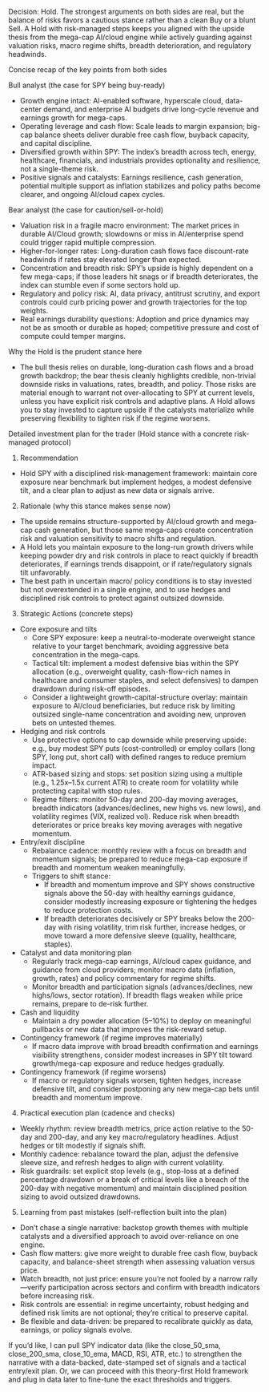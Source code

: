 Decision: Hold. The strongest arguments on both sides are real, but the balance of risks favors a cautious stance rather than a clean Buy or a blunt Sell. A Hold with risk-managed steps keeps you aligned with the upside thesis from the mega-cap AI/cloud engine while actively guarding against valuation risks, macro regime shifts, breadth deterioration, and regulatory headwinds.

Concise recap of the key points from both sides

Bull analyst (the case for SPY being buy-ready)
- Growth engine intact: AI-enabled software, hyperscale cloud, data-center demand, and enterprise AI budgets drive long-cycle revenue and earnings growth for mega-caps.
- Operating leverage and cash flow: Scale leads to margin expansion; big-cap balance sheets deliver durable free cash flow, buyback capacity, and capital discipline.
- Diversified growth within SPY: The index’s breadth across tech, energy, healthcare, financials, and industrials provides optionality and resilience, not a single-theme risk.
- Positive signals and catalysts: Earnings resilience, cash generation, potential multiple support as inflation stabilizes and policy paths become clearer, and ongoing AI/cloud capex cycles.

Bear analyst (the case for caution/sell-or-hold)
- Valuation risk in a fragile macro environment: The market prices in durable AI/Cloud growth; slowdowns or miss in AI/enterprise spend could trigger rapid multiple compression.
- Higher-for-longer rates: Long-duration cash flows face discount-rate headwinds if rates stay elevated longer than expected.
- Concentration and breadth risk: SPY’s upside is highly dependent on a few mega-caps; if those leaders hit snags or if breadth deteriorates, the index can stumble even if some sectors hold up.
- Regulatory and policy risk: AI, data privacy, antitrust scrutiny, and export controls could curb pricing power and growth trajectories for the top weights.
- Real earnings durability questions: Adoption and price dynamics may not be as smooth or durable as hoped; competitive pressure and cost of compute could temper margins.

Why the Hold is the prudent stance here
- The bull thesis relies on durable, long-duration cash flows and a broad growth backdrop; the bear thesis cleanly highlights credible, non-trivial downside risks in valuations, rates, breadth, and policy. Those risks are material enough to warrant not over-allocating to SPY at current levels, unless you have explicit risk controls and adaptive plans. A Hold allows you to stay invested to capture upside if the catalysts materialize while preserving flexibility to tighten risk if the regime worsens.

Detailed investment plan for the trader (Hold stance with a concrete risk-managed protocol)

1) Recommendation
- Hold SPY with a disciplined risk-management framework: maintain core exposure near benchmark but implement hedges, a modest defensive tilt, and a clear plan to adjust as new data or signals arrive.

2) Rationale (why this stance makes sense now)
- The upside remains structure-supported by AI/cloud growth and mega-cap cash generation, but those same mega-caps create concentration risk and valuation sensitivity to macro shifts and regulation.
- A Hold lets you maintain exposure to the long-run growth drivers while keeping powder dry and risk controls in place to react quickly if breadth deteriorates, if earnings trends disappoint, or if rate/regulatory signals tilt unfavorably.
- The best path in uncertain macro/ policy conditions is to stay invested but not overextended in a single engine, and to use hedges and disciplined risk controls to protect against outsized downside.

3) Strategic Actions (concrete steps)
- Core exposure and tilts
  - Core SPY exposure: keep a neutral-to-moderate overweight stance relative to your target benchmark, avoiding aggressive beta concentration in the mega-caps.
  - Tactical tilt: implement a modest defensive bias within the SPY allocation (e.g., overweight quality, cash-flow-rich names in healthcare and consumer staples, and select defensives) to dampen drawdown during risk-off episodes.
  - Consider a lightweight growth-capital-structure overlay: maintain exposure to AI/cloud beneficiaries, but reduce risk by limiting outsized single-name concentration and avoiding new, unproven bets on untested themes.
- Hedging and risk controls
  - Use protective options to cap downside while preserving upside: e.g., buy modest SPY puts (cost-controlled) or employ collars (long SPY, long put, short call) with defined ranges to reduce premium impact.
  - ATR-based sizing and stops: set position sizing using a multiple (e.g., 1.25x–1.5x current ATR) to create room for volatility while protecting capital with stop rules.
  - Regime filters: monitor 50-day and 200-day moving averages, breadth indicators (advances/declines, new highs vs. new lows), and volatility regimes (VIX, realized vol). Reduce risk when breadth deteriorates or price breaks key moving averages with negative momentum.
- Entry/exit discipline
  - Rebalance cadence: monthly review with a focus on breadth and momentum signals; be prepared to reduce mega-cap exposure if breadth and momentum weaken meaningfully.
  - Triggers to shift stance:
    - If breadth and momentum improve and SPY shows constructive signals above the 50-day with healthy earnings guidance, consider modestly increasing exposure or tightening the hedges to reduce protection costs.
    - If breadth deteriorates decisively or SPY breaks below the 200-day with rising volatility, trim risk further, increase hedges, or move toward a more defensive sleeve (quality, healthcare, staples).
- Catalyst and data monitoring plan
  - Regularly track mega-cap earnings, AI/cloud capex guidance, and guidance from cloud providers; monitor macro data (inflation, growth, rates) and policy commentary for regime shifts.
  - Monitor breadth and participation signals (advances/declines, new highs/lows, sector rotation). If breadth flags weaken while price remains, prepare to de-risk further.
- Cash and liquidity
  - Maintain a dry powder allocation (5–10%) to deploy on meaningful pullbacks or new data that improves the risk-reward setup.
- Contingency framework (if regime improves materially)
  - If macro data improve with broad breadth confirmation and earnings visibility strengthens, consider modest increases in SPY tilt toward growth/mega-cap exposure and reduce hedges gradually.
- Contingency framework (if regime worsens)
  - If macro or regulatory signals worsen, tighten hedges, increase defensive tilt, and consider postponing any new mega-cap bets until breadth and momentum improve.

4) Practical execution plan (cadence and checks)
- Weekly rhythm: review breadth metrics, price action relative to the 50-day and 200-day, and any key macro/regulatory headlines. Adjust hedges or tilt modestly if signals shift.
- Monthly cadence: rebalance toward the plan, adjust the defensive sleeve size, and refresh hedges to align with current volatility.
- Risk guardrails: set explicit stop levels (e.g., stop-loss at a defined percentage drawdown or a break of critical levels like a breach of the 200-day with negative momentum) and maintain disciplined position sizing to avoid outsized drawdowns.

5) Learning from past mistakes (self-reflection built into the plan)
- Don’t chase a single narrative: backstop growth themes with multiple catalysts and a diversified approach to avoid over-reliance on one engine.
- Cash flow matters: give more weight to durable free cash flow, buyback capacity, and balance-sheet strength when assessing valuation versus price.
- Watch breadth, not just price: ensure you’re not fooled by a narrow rally—verify participation across sectors and confirm with breadth indicators before increasing risk.
- Risk controls are essential: in regime uncertainty, robust hedging and defined risk limits are not optional; they’re critical to preserve capital.
- Be flexible and data-driven: be prepared to recalibrate quickly as data, earnings, or policy signals evolve.

If you’d like, I can pull SPY indicator data (like the close_50_sma, close_200_sma, close_10_ema, MACD, RSI, ATR, etc.) to strengthen the narrative with a data-backed, date-stamped set of signals and a tactical entry/exit plan. Or, we can proceed with this theory-first Hold framework and plug in data later to fine-tune the exact thresholds and triggers.